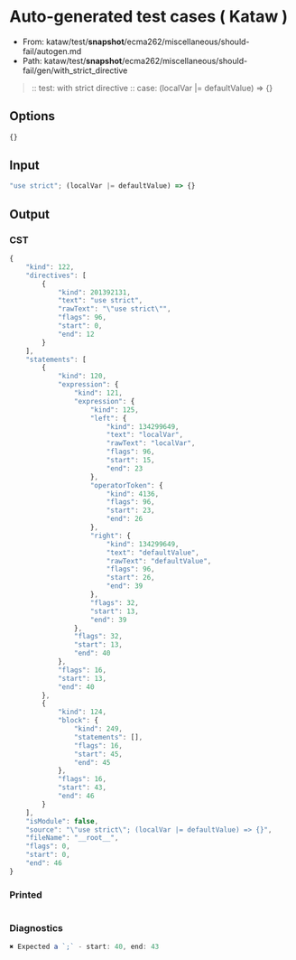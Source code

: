 # Auto-generated test cases ( Kataw )
- From: kataw/test/__snapshot__/ecma262/miscellaneous/should-fail/autogen.md
- Path: kataw/test/__snapshot__/ecma262/miscellaneous/should-fail/gen/with_strict_directive
> :: test: with strict directive
> :: case: (localVar |= defaultValue) => {}
## Options

`````js
{}
`````
## Input

`````js
"use strict"; (localVar |= defaultValue) => {}
`````
## Output

### CST

```javascript
{
    "kind": 122,
    "directives": [
        {
            "kind": 201392131,
            "text": "use strict",
            "rawText": "\"use strict\"",
            "flags": 96,
            "start": 0,
            "end": 12
        }
    ],
    "statements": [
        {
            "kind": 120,
            "expression": {
                "kind": 121,
                "expression": {
                    "kind": 125,
                    "left": {
                        "kind": 134299649,
                        "text": "localVar",
                        "rawText": "localVar",
                        "flags": 96,
                        "start": 15,
                        "end": 23
                    },
                    "operatorToken": {
                        "kind": 4136,
                        "flags": 96,
                        "start": 23,
                        "end": 26
                    },
                    "right": {
                        "kind": 134299649,
                        "text": "defaultValue",
                        "rawText": "defaultValue",
                        "flags": 96,
                        "start": 26,
                        "end": 39
                    },
                    "flags": 32,
                    "start": 13,
                    "end": 39
                },
                "flags": 32,
                "start": 13,
                "end": 40
            },
            "flags": 16,
            "start": 13,
            "end": 40
        },
        {
            "kind": 124,
            "block": {
                "kind": 249,
                "statements": [],
                "flags": 16,
                "start": 45,
                "end": 45
            },
            "flags": 16,
            "start": 43,
            "end": 46
        }
    ],
    "isModule": false,
    "source": "\"use strict\"; (localVar |= defaultValue) => {}",
    "fileName": "__root__",
    "flags": 0,
    "start": 0,
    "end": 46
}
```

### Printed

```javascript

```

### Diagnostics

```javascript
✖ Expected a `;` - start: 40, end: 43

```

